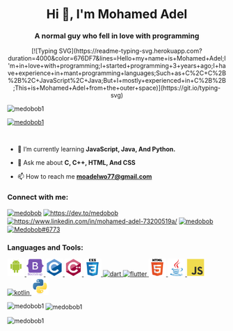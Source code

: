 <h1 align="center">Hi 👋, I'm Mohamed Adel</h1>
<h3 align="center">A normal guy who fell in love with programming</h3>

<div align="center"> [![Typing SVG](https://readme-typing-svg.herokuapp.com?duration=4000&color=676DF7&lines=Hello+my+name+is+Mohamed+Adel;I'm+in+love+with+programming;I+started+programming+3+years+ago;I+have+experience+in+mant+programming+languages;Such+as+C%2C+C%2B%2B%2C+JavaScript%2C+Java;But+I+mostly+experienced+in+C%2B%2B;This+is+Mohamed+Adel+from+the+outer+space)](https://git.io/typing-svg) </div>

<p align="left"> <img src="https://komarev.com/ghpvc/?username=medobob1&label=Profile%20views&color=0e75b6&style=flat" alt="medobob1" /> </p>

<p align="left"> <a href="https://github.com/ryo-ma/github-profile-trophy"><img src="https://github-profile-trophy.vercel.app/?username=medobob1" alt="medobob1" /></a> </p>

<p align="left"> <a href="https://twitter.com/" target="blank"><img src="https://img.shields.io/twitter/follow/?logo=twitter&style=for-the-badge" alt="" /></a> </p>

- 🌱 I’m currently learning **JavaScript, Java, And Python.**

- 💬 Ask me about **C, C++, HTML, And CSS**

- 📫 How to reach me **moadelwo77@gmail.com**

<h3 align="left">Connect with me:</h3>
<p align="left">
<a href="https://codepen.io/medobob" target="blank"><img align="center" src="https://raw.githubusercontent.com/rahuldkjain/github-profile-readme-generator/master/src/images/icons/Social/codepen.svg" alt="medobob" height="30" width="40" /></a>
<a href="https://dev.to/https://dev.to/medobob" target="blank"><img align="center" src="https://raw.githubusercontent.com/rahuldkjain/github-profile-readme-generator/master/src/images/icons/Social/devto.svg" alt="https://dev.to/medobob" height="30" width="40" /></a>
<a href="https://linkedin.com/in/https://www.linkedin.com/in/mohamed-adel-73200519a/" target="blank"><img align="center" src="https://raw.githubusercontent.com/rahuldkjain/github-profile-readme-generator/master/src/images/icons/Social/linked-in-alt.svg" alt="https://www.linkedin.com/in/mohamed-adel-73200519a/" height="30" width="40" /></a>
<a href="https://codeforces.com/profile/medobob" target="blank"><img align="center" src="https://raw.githubusercontent.com/rahuldkjain/github-profile-readme-generator/master/src/images/icons/Social/codeforces.svg" alt="medobob" height="30" width="40" /></a>
<a href="https://discord.gg/Medobob#6773" target="blank"><img align="center" src="https://raw.githubusercontent.com/rahuldkjain/github-profile-readme-generator/master/src/images/icons/Social/discord.svg" alt="Medobob#6773" height="30" width="40" /></a>
</p>

<h3 align="left">Languages and Tools:</h3>
<p align="left"> <a href="https://developer.android.com" target="_blank" rel="noreferrer"> <img src="https://raw.githubusercontent.com/devicons/devicon/master/icons/android/android-original-wordmark.svg" alt="android" width="40" height="40"/> </a> <a href="https://getbootstrap.com" target="_blank" rel="noreferrer"> <img src="https://raw.githubusercontent.com/devicons/devicon/master/icons/bootstrap/bootstrap-plain-wordmark.svg" alt="bootstrap" width="40" height="40"/> </a> <a href="https://www.cprogramming.com/" target="_blank" rel="noreferrer"> <img src="https://raw.githubusercontent.com/devicons/devicon/master/icons/c/c-original.svg" alt="c" width="40" height="40"/> </a> <a href="https://www.w3schools.com/cpp/" target="_blank" rel="noreferrer"> <img src="https://raw.githubusercontent.com/devicons/devicon/master/icons/cplusplus/cplusplus-original.svg" alt="cplusplus" width="40" height="40"/> </a> <a href="https://www.w3schools.com/css/" target="_blank" rel="noreferrer"> <img src="https://raw.githubusercontent.com/devicons/devicon/master/icons/css3/css3-original-wordmark.svg" alt="css3" width="40" height="40"/> </a> <a href="https://dart.dev" target="_blank" rel="noreferrer"> <img src="https://www.vectorlogo.zone/logos/dartlang/dartlang-icon.svg" alt="dart" width="40" height="40"/> </a> <a href="https://flutter.dev" target="_blank" rel="noreferrer"> <img src="https://www.vectorlogo.zone/logos/flutterio/flutterio-icon.svg" alt="flutter" width="40" height="40"/> </a> <a href="https://www.w3.org/html/" target="_blank" rel="noreferrer"> <img src="https://raw.githubusercontent.com/devicons/devicon/master/icons/html5/html5-original-wordmark.svg" alt="html5" width="40" height="40"/> </a> <a href="https://www.java.com" target="_blank" rel="noreferrer"> <img src="https://raw.githubusercontent.com/devicons/devicon/master/icons/java/java-original.svg" alt="java" width="40" height="40"/> </a> <a href="https://developer.mozilla.org/en-US/docs/Web/JavaScript" target="_blank" rel="noreferrer"> <img src="https://raw.githubusercontent.com/devicons/devicon/master/icons/javascript/javascript-original.svg" alt="javascript" width="40" height="40"/> </a> <a href="https://kotlinlang.org" target="_blank" rel="noreferrer"> <img src="https://www.vectorlogo.zone/logos/kotlinlang/kotlinlang-icon.svg" alt="kotlin" width="40" height="40"/> </a> <a href="https://www.python.org" target="_blank" rel="noreferrer"> <img src="https://raw.githubusercontent.com/devicons/devicon/master/icons/python/python-original.svg" alt="python" width="40" height="40"/> </a> </p>

<p><img align="left" src="https://github-readme-stats.vercel.app/api/top-langs?username=medobob1&show_icons=true&locale=en&layout=compact" alt="medobob1" /></p>

<p>&nbsp;<img align="center" src="https://github-readme-stats.vercel.app/api?username=medobob1&show_icons=true&locale=en" alt="medobob1" /></p>

<p><img align="center" src="https://github-readme-streak-stats.herokuapp.com/?user=medobob1&" alt="medobob1" /></p>
